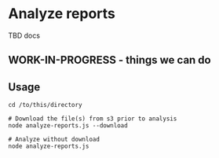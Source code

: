 # Analyze reports

TBD docs


## WORK-IN-PROGRESS - things we can do



## Usage

```
cd /to/this/directory

# Download the file(s) from s3 prior to analysis
node analyze-reports.js --download

# Analyze without download
node analyze-reports.js
```
